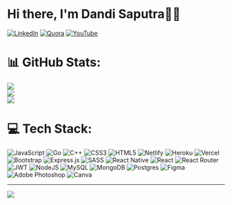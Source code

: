 # Hi there, I'm Dandi Saputra👨‍💻
[![LinkedIn](https://img.shields.io/badge/LinkedIn-%230077B5.svg?logo=linkedin&logoColor=white)](https://linkedin.com/in/Dandi-Saputra-31) [![Quora](https://img.shields.io/badge/Quora-%23B92B27.svg?logo=Quora&logoColor=white)](https://quora.com/profile/dandisaputra1) [![YouTube](https://img.shields.io/badge/YouTube-%23FF0000.svg?logo=YouTube&logoColor=white)](https://youtube.com/c/Torao-Code) 

# 📊 GitHub Stats:
![](https://github-readme-stats.vercel.app/api/top-langs/?username=TORAO-LAW&theme=radical&hide_border=true&include_all_commits=true&count_private=false&layout=compact)<br/>
![](https://github-readme-stats.vercel.app/api?username=TORAO-LAW&theme=radical&hide_border=true&include_all_commits=true&count_private=false)<br/>
![](https://github-readme-streak-stats.herokuapp.com/?user=TORAO-LAW&theme=radical&hide_border=true)<br/>

# 💻 Tech Stack:
![JavaScript](https://img.shields.io/badge/javascript-%23323330.svg?style=plastic&logo=javascript&logoColor=%23F7DF1E) ![Go](https://img.shields.io/badge/go-%2300ADD8.svg?style=plastic&logo=go&logoColor=white) ![C++](https://img.shields.io/badge/c++-%2300599C.svg?style=plastic&logo=c%2B%2B&logoColor=white) ![CSS3](https://img.shields.io/badge/css3-%231572B6.svg?style=plastic&logo=css3&logoColor=white) ![HTML5](https://img.shields.io/badge/html5-%23E34F26.svg?style=plastic&logo=html5&logoColor=white) ![Netlify](https://img.shields.io/badge/netlify-%23000000.svg?style=plastic&logo=netlify&logoColor=#00C7B7) ![Heroku](https://img.shields.io/badge/heroku-%23430098.svg?style=plastic&logo=heroku&logoColor=white) ![Vercel](https://img.shields.io/badge/vercel-%23000000.svg?style=plastic&logo=vercel&logoColor=white) ![Bootstrap](https://img.shields.io/badge/bootstrap-%23563D7C.svg?style=plastic&logo=bootstrap&logoColor=white) ![Express.js](https://img.shields.io/badge/express.js-%23404d59.svg?style=plastic&logo=express&logoColor=%2361DAFB) ![SASS](https://img.shields.io/badge/SASS-hotpink.svg?style=plastic&logo=SASS&logoColor=white) ![React Native](https://img.shields.io/badge/react_native-%2320232a.svg?style=plastic&logo=react&logoColor=%2361DAFB) ![React](https://img.shields.io/badge/react-%2320232a.svg?style=plastic&logo=react&logoColor=%2361DAFB) ![React Router](https://img.shields.io/badge/React_Router-CA4245?style=plastic&logo=react-router&logoColor=white) ![JWT](https://img.shields.io/badge/JWT-black?style=plastic&logo=JSON%20web%20tokens) ![NodeJS](https://img.shields.io/badge/node.js-6DA55F?style=plastic&logo=node.js&logoColor=white) ![MySQL](https://img.shields.io/badge/mysql-%2300f.svg?style=plastic&logo=mysql&logoColor=white) ![MongoDB](https://img.shields.io/badge/MongoDB-%234ea94b.svg?style=plastic&logo=mongodb&logoColor=white) ![Postgres](https://img.shields.io/badge/postgres-%23316192.svg?style=plastic&logo=postgresql&logoColor=white) 	![Figma](https://img.shields.io/badge/figma-%23F24E1E.svg?style=plastic&logo=figma&logoColor=white) ![Adobe Photoshop](https://img.shields.io/badge/adobephotoshop-%2331A8FF.svg?style=plastic&logo=adobephotoshop&logoColor=white) ![Canva](https://img.shields.io/badge/Canva-%2300C4CC.svg?style=plastic&logo=Canva&logoColor=white)

---
[![](https://visitcount.itsvg.in/api?id=TORAO-LAW&icon=0&color=0)](https://visitcount.itsvg.in)
